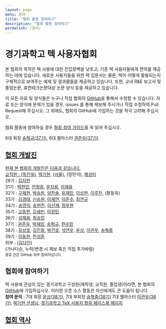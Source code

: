 ```yaml
---
layout: page
menu: 참여
title: "협회 활동 참여하기"
description: "협회 활동 참여하기"
permalink: /참여/
---
```


# 경기과학고 텍 사용자협회

본 협회의 목적은 텍 사용에 대한 진입장벽을 낮추고, 기존 텍 사용자들에게 편의를 제공하는 데에 있습니다.
새로운 사용자들을 위한 텍 입문서는 물론, 텍이 어떻게 활용되는지 구체적으로 보여주는 예제 및 결과물들을 제공하고 있습니다.
또한, 교내 R&E 보고서 및 졸업논문, 휴먼테크논문대상 논문 양식 등을 제공하고 있습니다.

이 모든 자료 및 양식들은 누구나 직접 협회의 <a href="https://github.com/gshslatexintro">GitHub</a>을 통해서 수정할 수 있습니다.
자료 또는 양식에 문제가 있을 경우, issues 를 통해 제보해 주시거나 직접 수정하여 Pull Request해 주십시오.
그 외에도, 협회의 GitHub에 가입하는 것을 적극 고려해 주십시오.

협회 활동에 참여하실 경우 <a href="http://latex.gs.hs.kr/files//An-Introduction-to-LaTeX/An%20Introduction%20to%20LaTeX-ver2.0_beamer/GSHSLaTeXIntro_Contribution.pdf">협회 참여 가이드</a>를 꼭 읽어 주십시오.

6대 회장 <a href="https://gitub.com/hyukgyu03">송혁규(37기)</a>, 6대 웹마스터 <a href="https://gitub.com/junukwon7">권준우(37기)

<div class="row">
  <div class="col cell1of2">
    <h2>협회 개발진</h2>
    <p>현재 본 협회의 개발진은 다음과 같습니다:
    <br>
    교직원 : <a href="https://github.com/mchinook">(목진욱)</a>, <a href="https://github.com/guitar79">박기현</a>, <a href="https://github.com/WoolSeo">(서울)</a>, (정민석), <a href="https://github.com/">채상미</a>    
    <br>
    28기 : <a href="https://github.com/simnalamburt">김지현</a>
    <br>
    31기 : <a href="https://github.com/KENNYSOFT">박현민</a>, <a href="https://github.com/gsCEA">안청응</a>, <a href="https://github.com/hletrd">윤지용</a>, <a href="https://github.com/Fumire">이재웅</a>
    <br>
    32기 : <a href="https://github.com/koosaga">구재현</a>, <a href="https://github.com/seungwonpark">박승원</a>, <a href="https://github.com/CSNE">양찬솔</a>, <a href="https://github.com/planetarynebula">유재민</a>, <a href="https://github.com/evenharder">이상헌</a>, <a href="https://github.com/LeeJuChan">이주찬</a>, (황동욱)
    <br>
    33기 : <a href="https://github.com/Kim-kyeongtae">김경태</a>, <a href="https://github.com/namnamseo">신승원</a>, <a href="https://github.com/Qyubey">이재연</a>, <a href="https://github.com/MariAli-Lover">이준수</a>, <a href="https://github.com/SenikaRu">최연규</a>
    <br>
    34기 : <a href="https://github.com/youngikSong">송영익</a>, <a href="https://github.com/PhysSong">송현진</a>, <a href="https://github.com/sunjae627">이선재</a>, <a href="https://github.com/moyamong">정우현</a>
    <br>
    35기 : <a href="https://github.com/kohandy1902">고동현</a>, <a href="https://github.com/sebinkim">김세빈</a>, <a href="https://github.com/Jungmin2">이정민</a>
    <br>
    36기 : <a href="https://github.com/buttercrab">성재용</a>, <a href="https://github.com/gs18113">최승민</a>
    <br>
    37기 : <a href="https://github.com/junukwon7">권준우</a>, <a href="https://github.com/arnold518">박재민</a>, <a href="https://github.com/hyukgyu03">송혁규</a>, <a href="https://github.com/polaris041437">한수민</a>
    <br>
    38기 : <a href="https://github.com/gs20013">길상호</a>, <a href="https://github.com/gs20036">김진휘</a>, <a href="https://github.com/Rascal0902">박건호</a>, <a href="https://github.com/gs20056">석연우</a>, <a href="https://github.com/Yoonsangsang">윤상</a>, <a href="https://github.com/Rarenick2">이관우</a>, <a href="https://github.com/toadsong8451">송혁중</a>
    <br>
    39기 : <a href="https://github.com/">이동현</a>, <a href="https://github.com/meisterjok32">천성훈</a>
    <br>
    외부 : <a href="https://github.com/DyneAlpha">(김다인)</a>
    <br>
    (가나다순, 누락/변경 시 제보 혹은 직접 추가바람)
    <br>
    <small>괄호 안은 GitHub 외부 참여자입니다.</small>
    </p>
  </div>
  <div class="col cell1of2">
    <h2>협회에 참여하기</h2>
    <p>
    텍 사용에 관심이 있는 경기과학고 구성원(재학생, 교직원, 졸업생)이라면,
    본 협회의 <a href="https://github.com/gshslatexintro">GitHub</a>에 가입하십시오. 이러한 오픈 소스 활동은 자신에게도 큰 도움이 됩니다.
    <br>
    <b>참여 문의</b> : 7대 회장 <a href="https://github.com/hyukgyu03">윤상(38기)</a>, 7대 부회장 <a href="https://github.com/toadsong8451">송혁중(38기)</a> 7대 웹마스터 <a href="https://github.com/Rarenick2">이관우(38기)</a>, <a href="https://github.com/guitar79">박기현 선생님</a>, <a href="https://www.facebook.com/gshstexsociety">경기과학고 TeX 사용자 협회 페이스북 페이지</a>
    </p>
    <h2><a href="https://github.com/gshslatexintro/gshslatexintro/wiki/History-of-GSHS-TeX-Society">협회 역사</a></h2>
  </div>
</div>
